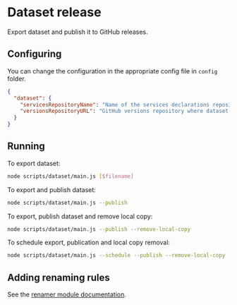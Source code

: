 # Dataset release

Export dataset and publish it to GitHub releases.

## Configuring

You can change the configuration in the appropriate config file in `config` folder.

```json
{
  "dataset": {
    "servicesRepositoryName": "Name of the services declarations repository",
    "versionsRepositoryURL": "GitHub versions repository where dataset will be published"
  }
}
```

## Running

To export dataset:

```sh
node scripts/dataset/main.js [$filename]
```

To export and publish dataset:

```sh
node scripts/dataset/main.js --publish
```

To export, publish dataset and remove local copy:

```sh
node scripts/dataset/main.js --publish --remove-local-copy
```

To schedule export, publication and local copy removal:

```sh
node scripts/dataset/main.js --schedule --publish --remove-local-copy
```

## Adding renaming rules

See the [renamer module documentation](../renamer/README.md).
